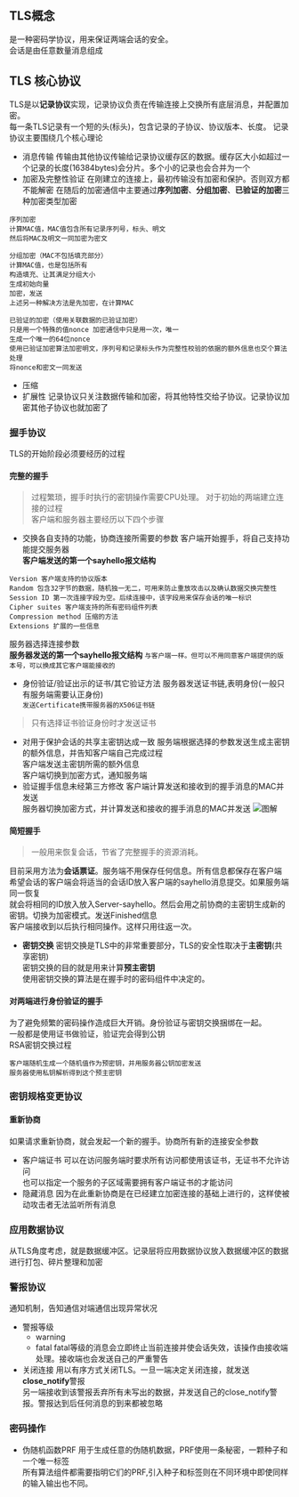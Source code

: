 ## TLS概念
是一种密码学协议，用来保证两端会话的安全。<br>
会话是由任意数量消息组成<br>
## TLS 核心协议
TLS是以**记录协议**实现，记录协议负责在传输连接上交换所有底层消息，并配置加密。<br>
每一条TLS记录有一个短的头(标头)，包含记录的子协议、协议版本、长度。
记录协议主要围绕几个核心理论
- 消息传输
传输由其他协议传输给记录协议缓存区的数据。缓存区大小如超过一个记录的长度(16384bytes)会分片。多个小的记录也会合并为一个
- 加密及完整性验证
在刚建立的连接上，最初传输没有加密和保护。否则双方都不能解密
在随后的加密通信中主要通过**序列加密**、**分组加密**、**已验证的加密**三种加密类型加密
```
序列加密
计算MAC值，MAC值包含所有记录序列号，标头、明文
然后将MAC及明文一同加密为密文

分组加密（MAC不包括填充部分）
计算MAC值，也是包括所有   
构造填充、让其满足分组大小
生成初始向量
加密，发送
上述另一种解决方法是先加密，在计算MAC

已验证的加密（使用关联数据的已验证加密）
只是用一个特殊的值nonce 加密通信中只是用一次，唯一
生成一个唯一的64位nonce
使用已验证加密算法加密明文，序列号和记录标头作为完整性校验的依据的额外信息也交个算法处理
将nonce和密文一同发送
```
- 压缩
- 扩展性
记录协议只关注数据传输和加密，将其他特性交给子协议。记录协议加密其他子协议也就加密了
###  握手协议
TLS的开始阶段必须要经历的过程
#### 完整的握手
> 过程繁琐，握手时执行的密钥操作需要CPU处理。
对于初始的两端建立连接的过程<br>
客户端和服务器主要经历以下四个步骤
- 交换各自支持的功能，协商连接所需要的参数
客户端开始握手，将自己支持功能提交服务器<br>
**客户端发送的第一个sayhello报文结构**
```
Version 客户端支持的协议版本
Random 包含32字节的数据，随机独一无二，可用来防止重放攻击以及确认数据交换完整性
Session ID 第一次连接字段为空。后续连接中，该字段用来保存会话的唯一标识
Cipher suites 客户端支持的所有密码组件列表
Compression method 压缩的方法
Extensions 扩展的一些信息
```
服务器选择连接参数<br>
**服务器发送的第一个sayhello报文结构**
`与客户端一样。但可以不用同意客户端提供的版本号，可以换成其它客户端能接收的`
- 身份验证/验证出示的证书/其它验证方法
服务器发送证书链,表明身份(一般只有服务端需要认正身份)<br>
`发送Certificate携带服务器的X506证书链`
> 只有选择证书验证身份时才发送证书
- 对用于保护会话的共享主密钥达成一致
服务端根据选择的参数发送生成主密钥的额外信息，并告知客户端自己完成过程<br>
客户端发送主密钥所需的额外信息<br>
客户端切换到加密方式，通知服务端<br>
- 验证握手信息未经第三方修改
客户端计算发送和接收到的握手消息的MAC并发送<br>
服务器切换加密方式，并计算发送和接收的握手消息的MAC并发送
![图解](http://www.garykessler.net/library/images/crypto_ssl.gif)
#### 简短握手
> 一般用来恢复会话，节省了完整握手的资源消耗。

目前采用方法为**会话票证**。服务端不用保存任何信息。所有信息都保存在客户端<br>
希望会话的客户端会将适当的会话ID放入客户端的sayhello消息提交。如果服务端同一恢复<br>
就会将相同的ID放入放入Server-sayhello。然后会用之前协商的主密钥生成新的密钥。切换为加密模式。发送Finished信息<br>
客户端接收到以后执行相同操作。这样只用往返一次。
- **密钥交换**
密钥交换是TLS中的非常重要部分，TLS的安全性取决于**主密钥**(共享密钥)<br>
密钥交换的目的就是用来计算**预主密钥**<br>
使用密钥交换的算法是在握手时的密码组件中决定的。
#### 对两端进行身份验证的握手
为了避免频繁的密码操作造成巨大开销。身份验证与密钥交换捆绑在一起。<br>
一般都是使用证书做验证，验证完会得到公钥<br>
RSA密钥交换过程
```
客户端随机生成一个随机值作为预密钥，并用服务器公钥加密发送
服务器使用私钥解析得到这个预主密钥
```
### 密钥规格变更协议
#### 重新协商
如果请求重新协商，就会发起一个新的握手。协商所有新的连接安全参数
- 客户端证书
可以在访问服务端时要求所有访问都使用该证书，无证书不允许访问<br>
也可以指定一个服务的子区域需要拥有客户端证书的才能访问
- 隐藏消息
因为在此重新协商是在已经建立加密连接的基础上进行的，这样使被动攻击者无法监听所有消息
### 应用数据协议
从TLS角度考虑，就是数据缓冲区。记录层将应用数据协议放入数据缓冲区的数据进行打包、碎片整理和加密
### 警报协议
通知机制，告知通信对端通信出现异常状况
- 警报等级
  - warning 
  - fatal
fatal等级的消息会立即终止当前连接并使会话失效，该操作由接收端处理。接收端也会发送自己的严重警告
- 关闭连接
用以有序方式关闭TLS。一旦一端决定关闭连接，就发送**close_notify**警报<br>
另一端接收到该警报丢弃所有未写出的数据，并发送自己的close_notify警报。警报达到后任何消息的到来都被忽略

### 密码操作
- 伪随机函数PRF
用于生成任意的伪随机数据，PRF使用一条秘密，一颗种子和一个唯一标签<br>
所有算法组件都需要指明它们的PRF,引入种子和标签则在不同环境中即使同样的输入输出也不同。

